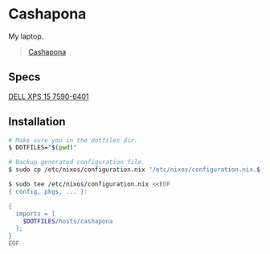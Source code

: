 # Cashapona

My laptop.

> [Cashapona](https://en.wikipedia.org/wiki/Socratea_exorrhiza)

## Specs

[DELL XPS 15 7590-6401](https://github.com/NixOS/nixos-hardware/tree/master/dell/xps/15-7590)

## Installation

```bash
# Make sure you in the dotfiles dir.
$ DOTFILES="$(pwd)"

# Backup generated configuration file.
$ sudo cp /etc/nixos/configuration.nix "/etc/nixos/configuration.nix.$(date +'%s').bu"

$ sudo tee /etc/nixos/configuration.nix <<EOF
{ config, pkgs, ... }:

{
  imports = [
    $DOTFILES/hosts/cashapona
  ];
}
EOF
```
